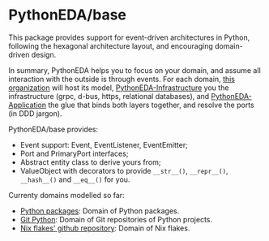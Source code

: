 # PythonEDA/base

This package provides support for event-driven architectures in Python, following the hexagonal architecture layout, and encouraging domain-driven design.

In summary, PythonEDA helps you to focus on your domain, and assume all interaction with the outside is through events. For each domain, [this organization](https://github.com/pythoneda "PythonEDA") will host its model, [PythonEDA-Infrastructure](https://github.com/pythoneda-infrastructure "PythonEDA Infrastructure") you the infrastructure (grpc, d-bus, https, relational databases), and [PythonEDA-Application](https://github.com/pythoneda-application "PythonEDA Application") the glue that binds both layers together, and resolve the ports (in DDD jargon).

PythonEDA/base provides:
- Event support: Event, EventListener, EventEmitter;
- Port and PrimaryPort interfaces;
- Abstract entity class to derive yours from;
- ValueObject with decorators to provide `__str__()`, `__repr__()`, `__hash__()` and `__eq__()` for you.

Currenty domains modelled so far:
- [Python packages](https://github.com/pythoneda/python-packages "Python packages' github repository"): Domain of Python packages.
- [Git Python](https://github.com/pythoneda/git-python "git-python' github repository"): Domain of Git repositories of Python projects.
- [Nix flakes' github repository](https://github.com/pythoneda/nix-flakes "Nix flakes' github repository"): Domain of Nix flakes.

